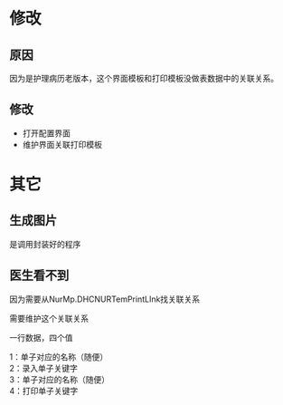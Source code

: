 

# 修改

## 原因

因为是护理病历老版本，这个界面模板和打印模板没做表数据中的关联关系。

## 修改

- 打开配置界面
- 维护界面关联打印模板


# 其它

## 生成图片

是调用封装好的程序

## 医生看不到

因为需要从NurMp.DHCNURTemPrintLInk找关联关系

需要维护这个关联关系

一行数据，四个值

1：单子对应的名称（随便）  
2：录入单子关键字  
3：单子对应的名称（随便）  
4：打印单子关键字

